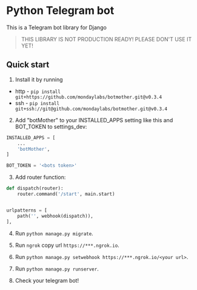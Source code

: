 # Python Telegram bot


This is a Telegram bot library for Django


> THIS LIBRARY IS NOT PRODUCTION READY! PLEASE DON'T USE IT YET!

Quick start
-----------

1. Install it by running
 * http - `pip install git+https://github.com/mondaylabs/botmother.git@v0.3.4`
 * ssh  - `pip install git+ssh://git@github.com/mondaylabs/botmother.git@v0.3.4`

2. Add "botMother" to your INSTALLED_APPS setting like this and BOT_TOKEN to settings_dev:  

```python
INSTALLED_APPS = [
    ...
    'botMother',
]

BOT_TOKEN = '<bots token>'
```

3. Add router function:  

```python
def dispatch(router):
    router.command('/start', main.start)


urlpatterns = [
    path('', webhook(dispatch)),
],
```

4. Run `python manage.py migrate`.

5. Run `ngrok` copy url `https://***.ngrok.io`.

6. Run `python manage.py setwebhook https://***.ngrok.io/<your url>`.

7. Run ``python manage.py runserver``.

8. Check your telegram bot!
